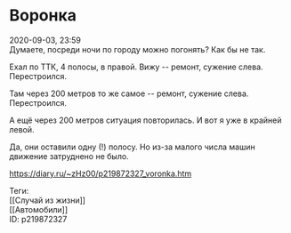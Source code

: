 Воронка
========

   
 2020-09-03, 23:59   
  Думаете, посреди ночи по городу можно погонять? Как бы не так.   
   
 Ехал по ТТК, 4 полосы, в правой. Вижу -- ремонт, сужение слева. Перестроился.   
   
 Там через 200 метров то же самое -- ремонт, сужение слева. Перестроился.   
   
 А ещё через 200 метров ситуация повторилась. И вот я уже в крайней левой.   
   
 Да, они оставили одну (!) полосу. Но из-за малого числа машин движение затруднено не было.   
    
 <https://diary.ru/~zHz00/p219872327_voronka.htm>   
   
 Теги:   
 [[Случай из жизни]]   
 [[Автомобили]]   
 ID: p219872327